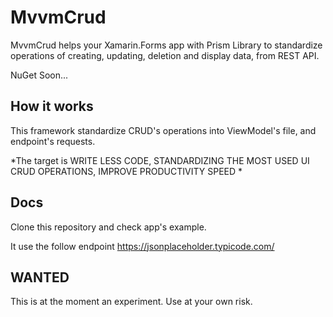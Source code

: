 # MvvmCrud
MvvmCrud helps your Xamarin.Forms app with Prism Library to standardize operations of creating, updating, deletion and display data, from REST API.

NuGet Soon...


## How it works

This framework standardize CRUD's operations into ViewModel's file, and endpoint's requests.

*The target is WRITE LESS CODE, STANDARDIZING THE MOST USED UI CRUD OPERATIONS, IMPROVE PRODUCTIVITY SPEED *




## Docs

Clone this repository and check app's example. 

It use the follow endpoint https://jsonplaceholder.typicode.com/

## WANTED

This is at the moment an experiment. Use at your own risk.
